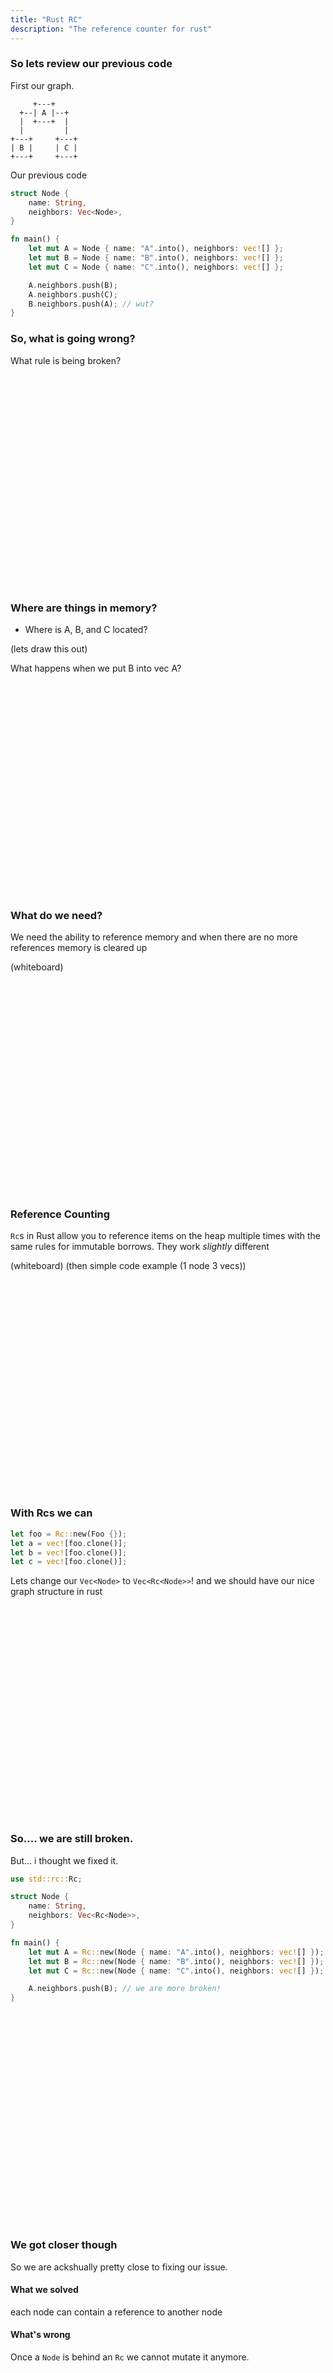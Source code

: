 ```yaml
---
title: "Rust RC"
description: "The reference counter for rust"
---
```


### So lets review our previous code
First our graph.
```
     +---+
  +--| A |--+
  |  +---+  |
  |         |
+---+     +---+
| B |     | C |
+---+     +---+
```

Our previous code
```rust
struct Node {
    name: String,
    neighbors: Vec<Node>,
}

fn main() {
    let mut A = Node { name: "A".into(), neighbors: vec![] };
    let mut B = Node { name: "B".into(), neighbors: vec![] };
    let mut C = Node { name: "C".into(), neighbors: vec![] };

    A.neighbors.push(B);
    A.neighbors.push(C);
    B.neighbors.push(A); // wut?
}
```

### So, what is going wrong?
What rule is being broken?

<br/>
<br/>
<br/>
<br/>
<br/>
<br/>
<br/>
<br/>
<br/>
<br/>
<br/>
<br/>
<br/>
<br/>
<br/>
<br/>
<br/>
<br/>
<br/>
<br/>

### Where are things in memory?
* Where is A, B, and C located?

(lets draw this out)

What happens when we put B into vec A?

<br/>
<br/>
<br/>
<br/>
<br/>
<br/>
<br/>
<br/>
<br/>
<br/>
<br/>
<br/>
<br/>
<br/>
<br/>
<br/>
<br/>
<br/>
<br/>
<br/>

### What do we need?
We need the ability to reference memory and when there are no more references
memory is cleared up

(whiteboard)

<br/>
<br/>
<br/>
<br/>
<br/>
<br/>
<br/>
<br/>
<br/>
<br/>
<br/>
<br/>
<br/>
<br/>
<br/>
<br/>
<br/>
<br/>
<br/>
<br/>

### Reference Counting
`Rc`s in Rust allow you to reference items on the heap multiple times with the
same rules for immutable borrows.  They work _slightly_ different

(whiteboard)
(then simple code example (1 node 3 vecs))

<br/>
<br/>
<br/>
<br/>
<br/>
<br/>
<br/>
<br/>
<br/>
<br/>
<br/>
<br/>
<br/>
<br/>
<br/>
<br/>
<br/>
<br/>
<br/>
<br/>

### With Rcs we can
```rust
let foo = Rc::new(Foo {});
let a = vec![foo.clone()];
let b = vec![foo.clone()];
let c = vec![foo.clone()];
```

Lets change our `Vec<Node>` to `Vec<Rc<Node>>`! and we should have our nice
graph structure in rust

<br/>
<br/>
<br/>
<br/>
<br/>
<br/>
<br/>
<br/>
<br/>
<br/>
<br/>
<br/>
<br/>
<br/>
<br/>
<br/>
<br/>
<br/>
<br/>
<br/>

### So.... we are still broken.
But... i thought we fixed it.

```rust
use std::rc::Rc;

struct Node {
    name: String,
    neighbors: Vec<Rc<Node>>,
}

fn main() {
    let mut A = Rc::new(Node { name: "A".into(), neighbors: vec![] });
    let mut B = Rc::new(Node { name: "B".into(), neighbors: vec![] });
    let mut C = Rc::new(Node { name: "C".into(), neighbors: vec![] });

    A.neighbors.push(B); // we are more broken!
}
```

<br/>
<br/>
<br/>
<br/>
<br/>
<br/>
<br/>
<br/>
<br/>
<br/>
<br/>
<br/>
<br/>
<br/>
<br/>
<br/>
<br/>
<br/>
<br/>
<br/>

### We got closer though
So we are ackshually pretty close to fixing our issue.

#### What we solved
each node can contain a reference to another node

#### What's wrong
Once a `Node` is behind an `Rc` we cannot mutate it anymore.

<br/>
<br/>
<br/>
<br/>
<br/>
<br/>
<br/>
<br/>
<br/>
<br/>
<br/>
<br/>
<br/>
<br/>
<br/>
<br/>
<br/>
<br/>
<br/>
<br/>
